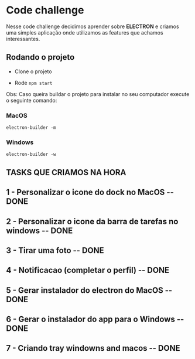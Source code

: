 # Code challenge

Nesse code challenge decidimos aprender sobre **ELECTRON** e criamos uma simples aplicação onde utilizamos as features que achamos interessantes.

## Rodando o projeto

- Clone o projeto

- Rode
  `npm start`

Obs: Caso queira buildar o projeto para instalar no seu computador execute o seguinte comando:

### MacOS

`electron-builder -m`

### Windows

`electron-builder -w`

## TASKS QUE CRIAMOS NA HORA

## 1 - Personalizar o icone do dock no MacOS -- DONE

## 2 - Personalizar o icone da barra de tarefas no windows -- DONE

## 3 - Tirar uma foto -- DONE

## 4 - Notificacao (completar o perfil) -- DONE

## 5 - Gerar instalador do electron do MacOS -- DONE

## 6 - Gerar o instalador do app para o Windows -- DONE

## 7 - Criando tray windowns and macos -- DONE
